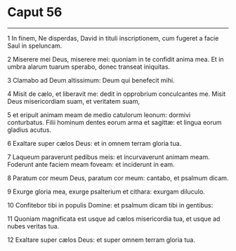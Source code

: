# Caput 56

***

1 In finem, Ne disperdas, David in tituli inscriptionem, cum fugeret a facie Saul in speluncam.

2 Miserere mei Deus, miserere mei: quoniam in te confidit anima mea. Et in umbra alarum tuarum sperabo, donec transeat iniquitas.

3 Clamabo ad Deum altissimum: Deum qui benefecit mihi.

4 Misit de cælo, et liberavit me: dedit in opprobrium conculcantes me. Misit Deus misericordiam suam, et veritatem suam,

5 et eripuit animam meam de medio catulorum leonum: dormivi conturbatus. Filii hominum dentes eorum arma et sagittæ: et lingua eorum gladius acutus.

6 Exaltare super cælos Deus: et in omnem terram gloria tua.

7 Laqueum paraverunt pedibus meis: et incurvaverunt animam meam. Foderunt ante faciem meam foveam: et inciderunt in eam.

8 Paratum cor meum Deus, paratum cor meum: cantabo, et psalmum dicam.

9 Exurge gloria mea, exurge psalterium et cithara: exurgam diluculo.

10 Confitebor tibi in populis Domine: et psalmum dicam tibi in gentibus:

11 Quoniam magnificata est usque ad cælos misericordia tua, et usque ad nubes veritas tua.

12 Exaltare super cælos Deus: et super omnem terram gloria tua.

